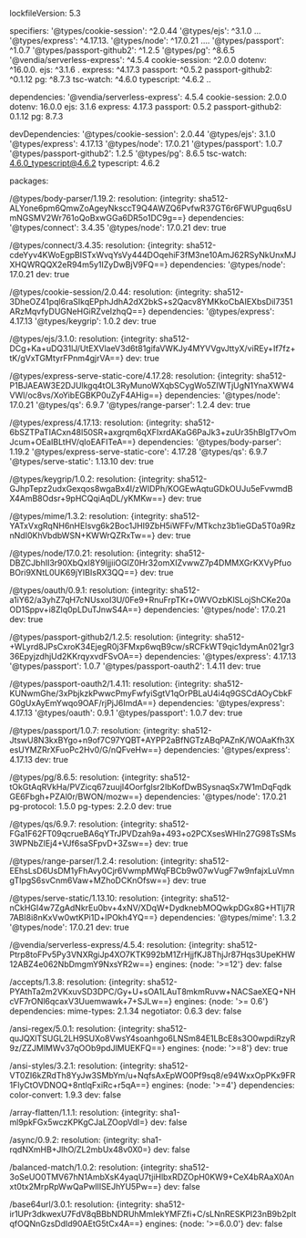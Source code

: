 lockfileVersion: 5.3

specifiers:
  '@types/cookie-session': ^2.0.44
  '@types/ejs': ^3.1.0 ...
  '@types/express': ^4.17.13.
  '@types/node': ^17.0.21 ....
  '@types/passport': ^1.0.7
  '@types/passport-github2': ^1.2.5
  '@types/pg': ^8.6.5
  '@vendia/serverless-express': ^4.5.4
  cookie-session: ^2.0.0
  dotenv: ^16.0.0.
  ejs: ^3.1.6 .
  express: ^4.17.3
  passport: ^0.5.2
  passport-github2: ^0.1.12
  pg: ^8.7.3
  tsc-watch: ^4.6.0
  typescript: ^4.6.2 ..

dependencies:
  '@vendia/serverless-express': 4.5.4
  cookie-session: 2.0.0
  dotenv: 16.0.0
  ejs: 3.1.6
  express: 4.17.3
  passport: 0.5.2
  passport-github2: 0.1.12
  pg: 8.7.3

devDependencies:
  '@types/cookie-session':  2.0.44
  '@types/ejs': 3.1.0
  '@types/express': 4.17.13
  '@types/node': 17.0.21
  '@types/passport': 1.0.7
  '@types/passport-github2': 1.2.5
  '@types/pg': 8.6.5
  tsc-watch: 4.6.0_typescript@4.6.2
  typescript: 4.6.2

packages:

  /@types/body-parser/1.19.2:
    resolution: {integrity: sha512-ALYone6pm6QmwZoAgeyNksccT9Q4AWZQ6PvfwR37GT6r6FWUPguq6sUmNGSMV2Wr761oQoBxwGGa6DR5o1DC9g==}
    dependencies:
      '@types/connect': 3.4.35
      '@types/node': 17.0.21
    dev: true

  /@types/connect/3.4.35:
    resolution: {integrity: sha512-cdeYyv4KWoEgpBISTxWvqYsVy444DOqehiF3fM3ne10AmJ62RSyNkUnxMJXHQWRQQX2eR94m5y1IZyDwBjV9FQ==}
    dependencies:
      '@types/node': 17.0.21
    dev: true

  /@types/cookie-session/2.0.44:
    resolution: {integrity: sha512-3DheOZ41pql6raSIkqEPphJdhA2dX2bkS+s2Qacv8YMKkoCbAIEXbsDil7351ARzMqvfyDUGNeHGiRZveIzhqQ==}
    dependencies:
      '@types/express': 4.17.13
      '@types/keygrip': 1.0.2
    dev: true

  /@types/ejs/3.1.0:
    resolution: {integrity: sha512-DCg+Ka+uDQ31lJ/UtEXVlaeV3d6t81gifaVWKJy4MYVVgvJttyX/viREy+If7fz+tK/gVxTGMtyrFPnm4gjrVA==}
    dev: true

  /@types/express-serve-static-core/4.17.28:
    resolution: {integrity: sha512-P1BJAEAW3E2DJUlkgq4tOL3RyMunoWXqbSCygWo5ZIWTjUgN1YnaXWW4VWl/oc8vs/XoYibEGBKP0uZyF4AHig==}
    dependencies:
      '@types/node': 17.0.21
      '@types/qs': 6.9.7
      '@types/range-parser': 1.2.4
    dev: true

  /@types/express/4.17.13:
    resolution: {integrity: sha512-6bSZTPaTIACxn48l50SR+axgrqm6qXFIxrdAKaG6PaJk3+zuUr35hBlgT7vOmJcum+OEaIBLtHV/qloEAFITeA==}
    dependencies:
      '@types/body-parser': 1.19.2
      '@types/express-serve-static-core': 4.17.28
      '@types/qs': 6.9.7
      '@types/serve-static': 1.13.10
    dev: true

  /@types/keygrip/1.0.2:
    resolution: {integrity: sha512-GJhpTepz2udxGexqos8wgaBx4I/zWIDPh/KOGEwAqtuGDkOUJu5eFvwmdBX4AmB8Odsr+9pHCQqiAqDL/yKMKw==}
    dev: true

  /@types/mime/1.3.2:
    resolution: {integrity: sha512-YATxVxgRqNH6nHEIsvg6k2Boc1JHI9ZbH5iWFFv/MTkchz3b1ieGDa5T0a9RznNdI0KhVbdbWSN+KWWrQZRxTw==}
    dev: true

  /@types/node/17.0.21:
    resolution: {integrity: sha512-DBZCJbhII3r90XbQxI8Y9IjjiiOGlZ0Hr32omXIZvwwZ7p4DMMXGrKXVyPfuoBOri9XNtL0UK69jYIBIsRX3QQ==}
    dev: true

  /@types/oauth/0.9.1:
    resolution: {integrity: sha512-a1iY62/a3yhZ7qH7cNUsxoI3U/0Fe9+RnuFrpTKr+0WVOzbKlSLojShCKe20aOD1Sppv+i8Zlq0pLDuTJnwS4A==}
    dependencies:
      '@types/node': 17.0.21
    dev: true

  /@types/passport-github2/1.2.5:
    resolution: {integrity: sha512-+WLyrd8JPsCxroK34EjegR0j3FMxp6wqB9cw/sRCFkWT9qic1dymAn021gr336EpyjzdhjUd2KKrqyxvdFSvOA==}
    dependencies:
      '@types/express': 4.17.13
      '@types/passport': 1.0.7
      '@types/passport-oauth2': 1.4.11
    dev: true

  /@types/passport-oauth2/1.4.11:
    resolution: {integrity: sha512-KUNwmGhe/3xPbjkzkPwwcPmyFwfyiSgtV1qOrPBLaU4i4q9GSCdAOyCbkFG0gUxAyEmYwqo9OAF/rjPjJ6ImdA==}
    dependencies:
      '@types/express': 4.17.13
      '@types/oauth': 0.9.1
      '@types/passport': 1.0.7
    dev: true

  /@types/passport/1.0.7:
    resolution: {integrity: sha512-JtswU8N3kxBYgo+n9of7C97YQBT+AYPP2aBfNGTzABqPAZnK/WOAaKfh3XesUYMZRrXFuoPc2Hv0/G/nQFveHw==}
    dependencies:
      '@types/express': 4.17.13
    dev: true

  /@types/pg/8.6.5:
    resolution: {integrity: sha512-tOkGtAqRVkHa/PVZicq67zuujI4Oorfglsr2IbKofDwBSysnaqSx7W1mDqFqdkGE6Fbgh+PZAl0r/BWON/mozw==}
    dependencies:
      '@types/node': 17.0.21
      pg-protocol: 1.5.0
      pg-types: 2.2.0
    dev: true

  /@types/qs/6.9.7:
    resolution: {integrity: sha512-FGa1F62FT09qcrueBA6qYTrJPVDzah9a+493+o2PCXsesWHIn27G98TsSMs3WPNbZIEj4+VJf6saSFpvD+3Zsw==}
    dev: true

  /@types/range-parser/1.2.4:
    resolution: {integrity: sha512-EEhsLsD6UsDM1yFhAvy0Cjr6VwmpMWqFBCb9w07wVugF7w9nfajxLuVmngTIpgS6svCnm6Vaw+MZhoDCKnOfsw==}
    dev: true

  /@types/serve-static/1.13.10:
    resolution: {integrity: sha512-nCkHGI4w7ZgAdNkrEu0bv+4xNV/XDqW+DydknebMOQwkpDGx8G+HTlj7R7ABI8i8nKxVw0wtKPi1D+lPOkh4YQ==}
    dependencies:
      '@types/mime': 1.3.2
      '@types/node': 17.0.21
    dev: true

  /@vendia/serverless-express/4.5.4:
    resolution: {integrity: sha512-Ptrp8toFPv5Py3VNXRgiJp4XO7KTK992bM1ZrHjjfKJ8ThjJr87Hqs3UpeKHW12ABZ4e062NbDmgmY9NxsYR2w==}
    engines: {node: '>=12'}
    dev: false

  /accepts/1.3.8:
    resolution: {integrity: sha512-PYAthTa2m2VKxuvSD3DPC/Gy+U+sOA1LAuT8mkmRuvw+NACSaeXEQ+NHcVF7rONl6qcaxV3Uuemwawk+7+SJLw==}
    engines: {node: '>= 0.6'}
    dependencies:
      mime-types: 2.1.34
      negotiator: 0.6.3
    dev: false

  /ansi-regex/5.0.1:
    resolution: {integrity: sha512-quJQXlTSUGL2LH9SUXo8VwsY4soanhgo6LNSm84E1LBcE8s3O0wpdiRzyR9z/ZZJMlMWv37qOOb9pdJlMUEKFQ==}
    engines: {node: '>=8'}
    dev: true

  /ansi-styles/3.2.1:
    resolution: {integrity: sha512-VT0ZI6kZRdTh8YyJw3SMbYm/u+NqfsAxEpWO0Pf9sq8/e94WxxOpPKx9FR1FlyCtOVDNOQ+8ntlqFxiRc+r5qA==}
    engines: {node: '>=4'}
    dependencies:
      color-convert: 1.9.3
    dev: false

  /array-flatten/1.1.1:
    resolution: {integrity: sha1-ml9pkFGx5wczKPKgCJaLZOopVdI=}
    dev: false

  /async/0.9.2:
    resolution: {integrity: sha1-rqdNXmHB+JlhO/ZL2mbUx48v0X0=}
    dev: false

  /balanced-match/1.0.2:
    resolution: {integrity: sha512-3oSeUO0TMV67hN1AmbXsK4yaqU7tjiHlbxRDZOpH0KW9+CeX4bRAaX0Anxt0tx2MrpRpWwQaPwIlISEJhYU5Pw==}
    dev: false

  /base64url/3.0.1:
    resolution: {integrity: sha512-ir1UPr3dkwexU7FdV8qBBbNDRUhMmIekYMFZfi+C/sLNnRESKPl23nB9b2pltqfOQNnGzsDdId90AEtG5tCx4A==}
    engines: {node: '>=6.0.0'}
    dev: false
